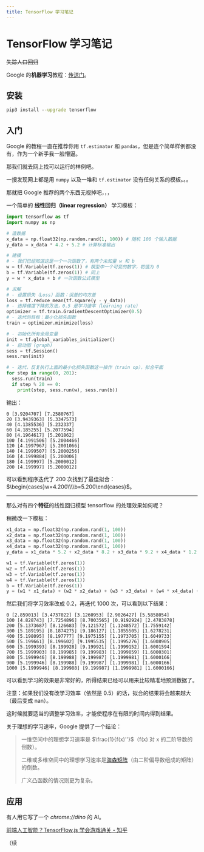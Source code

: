 ```yaml
---
title: TensorFlow 学习笔记
---
```


# TensorFlow 学习笔记

<vue-metadata author="swwind" time="2018-7-10" tags="tensorflow"></vue-metadata>

~~失踪人口回归~~

Google 的**机器学习**教程：[传送门](https://developers.google.com/machine-learning/crash-course/)。

## 安装

```cmd
pip3 install --upgrade tensorflow
```

## 入门

Google 的教程一直在推荐你用 `tf.estimator` 和 `pandas`，但是连个简单样例都没有，作为一个新手我一脸懵逼。

那我们就去网上找可以运行的样例吧。

一搜发现网上都是用 `numpy` 以及一堆和 `tf.estimator` 没有任何关系的模板。。。

那就把 Google 推荐的两个东西无视掉吧，，，

一个简单的 **线性回归（linear regression）** 学习模板：

```python
import tensorflow as tf
import numpy as np

# 造数据
x_data = np.float32(np.random.rand(1, 100)) # 随机 100 个输入数据
y_data = x_data * 4.2 + 5.2 # 计算标准输出

# 建模
# - 我们已经知道这是一个一次函数了，有两个未知量 w 和 b
w = tf.Variable(tf.zeros(1)) # 模型中一个可变的数字，初值为 0
b = tf.Variable(tf.zeros(1)) # 同上
y = w * x_data + b # 一次函数公式模型

# 求解
# - 设置损失（Loss）函数：误差的均方差
loss = tf.reduce_mean(tf.square(y - y_data))
# - 选择梯度下降的方法，0.5 是学习速率（learning rate）
optimizer = tf.train.GradientDescentOptimizer(0.5)
# - 迭代的目标：最小化损失函数
train = optimizer.minimize(loss)

# - 初始化所有全局变量
init = tf.global_variables_initializer()
# - 启动图 (graph)
sess = tf.Session()
sess.run(init)

# - 迭代，反复执行上面的最小化损失函数这一操作（train op），拟合平面
for step in range(0, 201):
  sess.run(train)
  if step % 20 == 0:
    print(step, sess.run(w), sess.run(b))
```

输出：

```text
0 [3.9204707] [7.2580767]
20 [3.9439363] [5.3347573]
40 [4.1385536] [5.232337]
60 [4.185255] [5.2077594]
80 [4.1964617] [5.201862]
100 [4.1991506] [5.2004466]
120 [4.1997967] [5.2001066]
140 [4.1999507] [5.2000256]
160 [4.1999884] [5.200006]
180 [4.199997] [5.2000012]
200 [4.199997] [5.2000012]
```

可以看到程序迭代了 200 次找到了最佳拟合：$\begin{cases}w=4.200\\\\b=5.200\end{cases}$。

---

那么对有四个**特征**的线性回归模型 tensorflow 的处理效果如何呢？

稍微改一下模板：

```python
x1_data = np.float32(np.random.rand(1, 100))
x2_data = np.float32(np.random.rand(1, 100))
x3_data = np.float32(np.random.rand(1, 100))
x4_data = np.float32(np.random.rand(1, 100))
y_data = x1_data * 5.2 + x2_data * 8.2 + x3_data * 9.2 + x4_data * 1.2 + 1.6

w1 = tf.Variable(tf.zeros(1))
w2 = tf.Variable(tf.zeros(1))
w3 = tf.Variable(tf.zeros(1))
w4 = tf.Variable(tf.zeros(1))
b = tf.Variable(tf.zeros(1))
y = (w1 * x1_data) + (w2 * x2_data) + (w3 * x3_data) + (w4 * x4_data) + b
```

然后我们将学习效率改成 0.2，再迭代 1000 次，可以看到以下结果：

```text
0 [2.859013] [3.4737022] [3.1260953] [2.9026427] [5.5858054]
100 [4.828743] [7.7254896] [8.7003565] [0.9192924] [2.4783878]
200 [5.1373687] [8.126683] [9.121572] [1.1248572] [1.7559142]
300 [5.189195] [8.1874275] [9.186127] [1.1855505] [1.6278231]
400 [5.198095] [8.197777] [9.1975155] [1.1973705] [1.6049733]
500 [5.199661] [8.199602] [9.1995535] [1.1995276] [1.6008905]
600 [5.1999393] [8.199928] [9.199921] [1.1999152] [1.6001594]
700 [5.1999903] [8.199985] [9.199983] [1.1999859] [1.6000301]
800 [5.1999946] [8.199988] [9.199987] [1.1999981] [1.6000166]
900 [5.1999946] [8.199988] [9.199987] [1.1999981] [1.6000166]
1000 [5.1999946] [8.199988] [9.199987] [1.1999981] [1.6000166]
```

可以看到学习的效果是非常好的，所得结果已经可以用来比较精准地预测数据了。

注意：如果我们没有改学习效率（依然是 0.5）的话，拟合的结果将会越来越大（最后变成 nan）。

这时候就要适当的调整学习效率，才能使程序在有限的时间内得到结果。

关于理想的学习速率，Google 提供了一个结论：

> 一维空间中的理想学习速率是 $\frac{1}{f(x)''}$（f(x) 对 x 的二阶导数的倒数）。
>
> 二维或多维空间中的理想学习速率是[海森矩阵](https://zh.wikipedia.org/wiki/海森矩阵)（由二阶偏导数组成的矩阵）的倒数。
>
> 广义凸函数的情况则更为复杂。

## 应用

有人用它写了一个 _chrome://dino_ 的 AI。

[前端人工智能？TensorFlow.js 学会游戏通关 - 知乎](https://zhuanlan.zhihu.com/p/35451395)

（续
